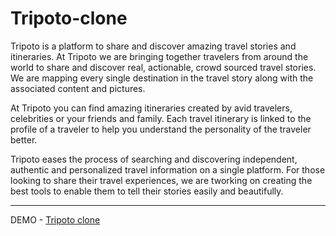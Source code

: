# Tripoto-clone

Tripoto is a platform to share and discover amazing travel stories and itineraries. At Tripoto we are bringing together travelers from around the world to share and discover real, actionable, crowd sourced travel stories. We are mapping every single destination in the travel story along with the associated content and pictures.

At Tripoto you can find amazing itineraries created by avid travelers, celebrities or your friends and family. Each travel itinerary is linked to the profile of a traveler to help you understand the personality of the traveler better.

Tripoto eases the process of searching and discovering independent, authentic and personalized travel information on a single platform. For those looking to share their travel experiences, we are tworking on creating the best tools to enable them to tell their stories easily and beautifully.

<hr>
DEMO - <a href="https://relaxed-cendol-3baf42.netlify.app/detail-page/tripoto.html">Tripoto clone</a>

